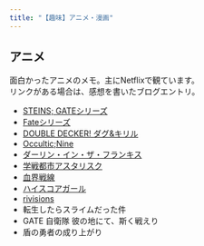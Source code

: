 ```yaml
---
title: "【趣味】アニメ・漫画"
---
```


アニメ
-------------

面白かったアニメのメモ。主にNetflixで観ています。  
リンクがある場合は、感想を書いたブログエントリ。

- [STEINS; GATEシリーズ](https://written-by-me.hatenadiary.jp/entry/2019/01/06/Netflix%E3%81%A7%E8%A6%B3%E3%81%A6%E9%9D%A2%E7%99%BD%E3%81%8B%E3%81%A3%E3%81%9F%E3%82%A2%E3%83%8B%E3%83%A1_2018)
- [Fateシリーズ](https://written-by-me.hatenadiary.jp/entry/2019/01/06/Netflix%E3%81%A7%E8%A6%B3%E3%81%A6%E9%9D%A2%E7%99%BD%E3%81%8B%E3%81%A3%E3%81%9F%E3%82%A2%E3%83%8B%E3%83%A1_2018)
- [DOUBLE DECKER! ダグ&キリル](https://written-by-me.hatenadiary.jp/entry/2019/01/06/Netflix%E3%81%A7%E8%A6%B3%E3%81%A6%E9%9D%A2%E7%99%BD%E3%81%8B%E3%81%A3%E3%81%9F%E3%82%A2%E3%83%8B%E3%83%A1_2018)
- [Occultic;Nine](https://written-by-me.hatenadiary.jp/entry/2019/01/06/Netflix%E3%81%A7%E8%A6%B3%E3%81%A6%E9%9D%A2%E7%99%BD%E3%81%8B%E3%81%A3%E3%81%9F%E3%82%A2%E3%83%8B%E3%83%A1_2018)
- [ダーリン・イン・ザ・フランキス](https://written-by-me.hatenadiary.jp/entry/2019/01/06/Netflix%E3%81%A7%E8%A6%B3%E3%81%A6%E9%9D%A2%E7%99%BD%E3%81%8B%E3%81%A3%E3%81%9F%E3%82%A2%E3%83%8B%E3%83%A1_2018)
- [学戦都市アスタリスク](https://written-by-me.hatenadiary.jp/entry/2019/01/06/Netflix%E3%81%A7%E8%A6%B3%E3%81%A6%E9%9D%A2%E7%99%BD%E3%81%8B%E3%81%A3%E3%81%9F%E3%82%A2%E3%83%8B%E3%83%A1_2018)
- [血界戦線](https://written-by-me.hatenadiary.jp/entry/2019/01/06/Netflix%E3%81%A7%E8%A6%B3%E3%81%A6%E9%9D%A2%E7%99%BD%E3%81%8B%E3%81%A3%E3%81%9F%E3%82%A2%E3%83%8B%E3%83%A1_2018)
- [ハイスコアガール](https://written-by-me.hatenadiary.jp/entry/2019/01/06/Netflix%E3%81%A7%E8%A6%B3%E3%81%A6%E9%9D%A2%E7%99%BD%E3%81%8B%E3%81%A3%E3%81%9F%E3%82%A2%E3%83%8B%E3%83%A1_2018)
- [rivisions](https://written-by-me.hatenadiary.jp/entry/2019/01/10/%E9%A2%A8%E9%82%AA%E3%81%A7%E5%AF%9D%E3%81%A6%E3%82%8B%E3%81%97%E3%81%8B%E3%81%AA%E3%81%8B%E3%81%A3%E3%81%9F%E3%81%AE%E3%81%A7_revisions%E3%82%92%E4%B8%80%E6%B0%97%E3%81%AB%E8%A6%B3%E3%81%9F)
- 転生したらスライムだった件
- GATE 自衛隊 彼の地にて、斯く戦えり
- 盾の勇者の成り上がり
